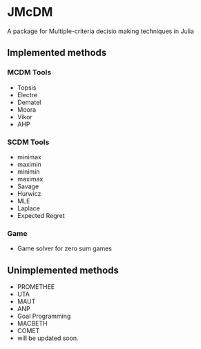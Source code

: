 # JMcDM
A package for Multiple-criteria decisio  making techniques in Julia


## Implemented methods

### MCDM Tools

- Topsis
- Electre
- Dematel
- Moora
- Vikor
- AHP
  
### SCDM Tools

- minimax
- maximin
- minimin
- maximax
- Savage
- Hurwicz
- MLE
- Laplace
- Expected Regret

### Game

- Game solver for zero sum games

## Unimplemented methods
- PROMETHEE
- UTA
- MAUT
- ANP
- Goal Programming
- MACBETH
- COMET
- will be updated soon. 

